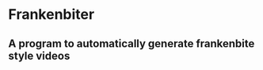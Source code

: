 # Frankenbiter
A program to automatically generate frankenbite style videos
-------------------------------------------------------------